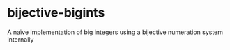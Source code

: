 # bijective-bigints
 A naïve implementation of big integers using a bijective numeration system internally
